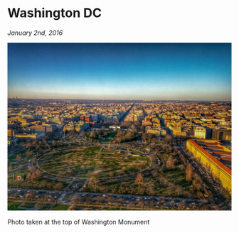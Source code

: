 # Washington DC

_January 2nd, 2016_

![](../../../static/images/swan/journeys/IMG_20160102_161210-01.jpg)

Photo taken at the top of Washington Monument

